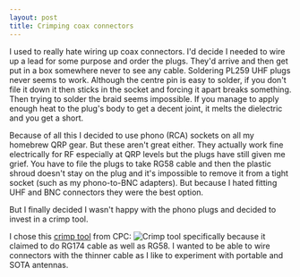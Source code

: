 ```yaml
---
layout: post
title: Crimping coax connectors
---
```


I used to really hate wiring up coax connectors. I'd decide I needed to wire up a lead for some purpose and order the plugs. They'd arrive
and then get put in a box somewhere never to see any cable. Soldering PL259 UHF plugs never seems to work. Although the centre pin is easy 
to solder, if you don't file it down it then sticks in the socket and forcing it apart breaks something. Then trying to solder the braid 
seems impossible. If you manage to apply enough heat to the plug's body to get a decent joint, it melts the dielectric and you get a short.

Because of all this I decided to use phono (RCA) sockets on all my homebrew QRP gear. But these aren't great either. They actually work fine
electrically for RF especially at QRP levels but the plugs have still given me grief. You have to file the plugs to take RG58 cable and 
then the plastic shroud doesn't stay on the plug and it's impossible to remove it from a tight socket (such as my phono-to-BNC adapters). 
But because I hated fitting UHF and BNC connectors they were the best option.

But I finally decided I wasn't happy with the phono plugs and decided to invest in a crimp tool.

I chose this [crimp tool](https://cpc.farnell.com/duratool/d03016/f-bnc-tnc-n-crimp-tool/dp/TL02031) from CPC:
![Crimp tool](https://cpc.farnell.com/productimages/standard/en_GB/TL0203106-40.jpg) specifically because it claimed to do
RG174 cable as well as RG58. I wanted to be able to wire connectors with the thinner cable as I like to experiment with portable and
SOTA antennas.
